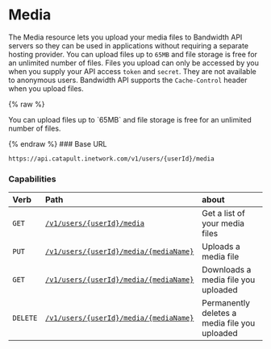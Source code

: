 
# Media
The Media resource lets you upload your media files to Bandwidth API servers so they can be used in applications without requiring a separate hosting provider. You can upload files up to `65MB` and file storage is free for an unlimited number of files. Files you upload can only be accessed by you when you supply your API access `token` and `secret`. They are not available to anonymous users. Bandwidth API supports the `Cache-Control` header when you upload files.

{% raw %}
<aside class="alert general small">
<p>
You can upload files up to `65MB` and file storage is free for an unlimited number of files.
</p>
</aside>
{% endraw %}
### Base URL

`https://api.catapult.inetwork.com/v1/users/{userId}/media`

### Capabilities

| Verb                               | Path                                                              | about                                         |
|:-----------------------------------|:------------------------------------------------------------------|:----------------------------------------------|
| <code class="get">GET</code>       | [`/v1/users/{userId}/media`](getMedia.md)                         | Get a list of your media files                |
| <code class="put">PUT</code>       | [`/v1/users/{userId}/media/{mediaName}`](putMediaMediaName.md)    | Uploads a media file                          |
| <code class="get">GET</code>       | [`/v1/users/{userId}/media/{mediaName}`](getMediaMediaName.md)    | Downloads a media file you uploaded           |
| <code class="delete">DELETE</code> | [`/v1/users/{userId}/media/{mediaName}`](deleteMediaMediaName.md) | Permanently deletes a media file you uploaded |
